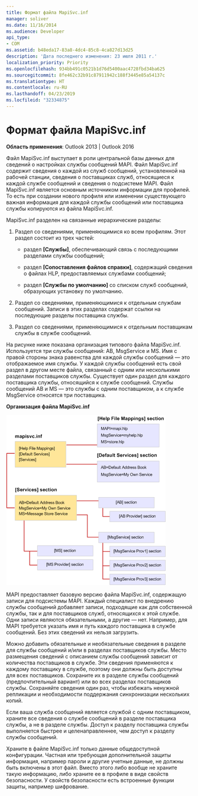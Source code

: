 ```yaml
---
title: Формат файла MapiSvc.inf
manager: soliver
ms.date: 11/16/2014
ms.audience: Developer
api_type:
- COM
ms.assetid: b48eda17-83a8-4dc4-85c8-4ca827d13d25
description: 'Дата последнего изменения: 23 июля 2011 г.'
localization_priority: Priority
ms.openlocfilehash: 934bb491c0521b1d76d5400aac4728fbd34ba625
ms.sourcegitcommit: 8fe462c32b91c87911942c188f3445e85a54137c
ms.translationtype: HT
ms.contentlocale: ru-RU
ms.lasthandoff: 04/23/2019
ms.locfileid: "32334875"
---
```

# <a name="file-format-of-mapisvcinf"></a>Формат файла MapiSvc.inf

**Область применения**: Outlook 2013 | Outlook 2016 
  
Файл MapiSvc.inf выступает в роли центральной базы данных для сведений о настройках службы сообщений MAPI. Файл MapiSvc.inf содержит сведения о каждой из служб сообщений, установленной на рабочей станции, сведения о поставщиках служб, относящиеся к каждой службе сообщений и сведения о подсистеме MAPI. Файл MapiSvc.inf является основным источником информации для профилей. То есть при создании нового профиля или изменении существующего важная информация для каждой службы сообщений или поставщика службы копируются из файла MapiSvc.inf. 
  
MapiSvc.inf разделен на связанные иерархические разделы:
  
1. Раздел со сведениями, применяющимися ко всем профилям. Этот раздел состоит из трех частей:
    
   - раздел **[Службы]**, обеспечивающий связь с последующими разделами службы сообщений; 
    
   - раздел **[Сопоставления файлов справки]**, содержащий сведения о файлах HLP, предоставляемых службами сообщений; 
    
   - раздел **[Службы по умолчанию]** со списком служб сообщений, образующих установку по умолчанию. 
    
2. Раздел со сведениями, применяющимися к отдельным службам сообщений. Записи в этих разделах содержат ссылки на последующие разделы поставщика службы.
    
3. Раздел со сведениями, применяющимися к отдельным поставщикам службы в службе сообщений.
    
На рисунке ниже показана организация типового файла MapiSvc.inf. Используется три службы сообщений: AB, MsgService и MS. Имя с правой стороны знака равенства для каждой службы сообщений — это отображаемое имя службы. У каждой службы сообщений есть свой раздел в другом месте файла, связанный с одним или несколькими разделами поставщиков службы. Существует один раздел для каждого поставщика службы, относящийся к службе сообщений. Службы сообщений AB и MS — это службы с одним поставщиком, а к службе MsgService относятся три поставщика.
  
**Организация файла MapiSvc.inf**
  
![Организация файла MapiSvc.inf](media/amapi_30.gif "Организация файла MapiSvc.inf")
  
MAPI предоставляет базовую версию файла MapiSvc.inf, содержащую записи для подсистемы MAPI. Каждый специалист по внедрению службы сообщений добавляет записи, подходящие как для собственной службы, так и для поставщиков служб, относящихся к этой службе. Одни записи являются обязательными, а другие — нет. Например, для MAPI требуется указать имя и путь каждого поставщика в службе сообщений. Без этих сведений их нельзя загрузить.
  
Можно добавить обязательные и необязательные сведения в разделе для службы сообщений и/или в разделах поставщиков службы. Место размещения сведений с описанием службы сообщений зависит от количества поставщиков в службе. Эти сведения применяются к каждому поставщику в службе, поэтому они должны быть доступны для всех поставщиков. Сохраните их в разделе службы сообщений (предпочтительный вариант) или во всех разделах поставщиков службы. Сохраняйте сведения один раз, чтобы избежать ненужной репликации и необходимости поддержания синхронизации нескольких копий.
  
Если ваша служба сообщений является службой с одним поставщиком, храните все сведения о службе сообщений в разделе поставщика службы, а не в разделе службы. Доступ к разделу поставщика службы выполняется быстрее и целенаправленнее, чем доступ к разделу службы сообщений. 
  
Храните в файле MapiSvc.inf только данные общедоступной конфигурации. Частная или требующая дополнительной защиты информация, например пароли и другие учетные данные, не должны быть включены в этот файл. Вместо этого либо вообще не храните такую информацию, либо храните ее в профиле в виде свойств безопасности. У свойств безопасности есть встроенные функции защиты, например шифрование.
  

